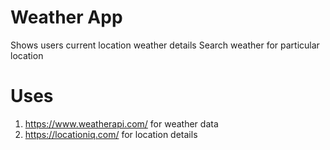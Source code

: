 # Weather App
Shows users current location weather details
Search weather for particular location



# Uses
1. https://www.weatherapi.com/ for weather data
2. https://locationiq.com/ for location details